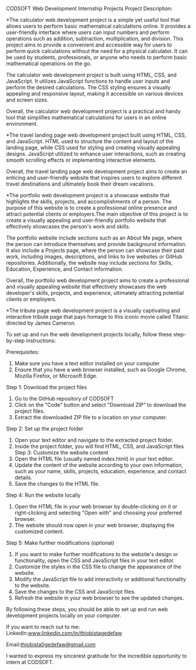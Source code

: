 CODSOFT Web Development  Internship Projects
Project Description: 

*The calculator web development project is a simple yet useful tool that allows users to perform basic mathematical calculations online. It provides a user-friendly interface where users can input numbers and perform operations such as addition, subtraction, multiplication, and division.
This project aims to provide a convenient and accessible way for users to perform quick calculations without the need for a physical calculator. It can be used by students, professionals, or anyone who needs to perform basic mathematical operations on the go.

The calculator web development project is built using HTML, CSS, and JavaScript. It utilizes JavaScript functions to handle user inputs and perform the desired calculations. The CSS styling ensures a visually appealing and responsive layout, making it accessible on various devices and screen sizes.

Overall, the calculator web development project is a practical and handy tool that simplifies mathematical calculations for users in an online environment.



*The travel landing page web development project built using HTML, CSS, and JavaScript. HTML used to structure the content and layout of the landing page, while CSS used for styling and creating visually appealing designs. JavaScript utilized to enhance user interactions, such as creating smooth scrolling effects or implementing interactive elements.

Overall, the travel landing page web development project aims to create an enticing and user-friendly website that inspires users to explore different travel destinations and ultimately book their dream vacations.


*The portfolio web development project is a showcase website that highlights the skills, projects, and accomplishments of a person. The purpose of this website is to create a professional online presence and attract potential clients or employers.The main objective of this project is to create a visually appealing and user-friendly portfolio website that effectively showcases the person's work and skills.

The portfolio website include sections such as an About Me page, where the person can introduce themselves and provide background information. It also include a Projects page, where the person can showcase their past work, including images, descriptions, and links to live websites or GitHub repositories. Additionally, the website may include sections for Skills, Education, Experience, and Contact information.

Overall, the portfolio web development project aims to create a professional and visually appealing website that effectively showcases the web developer's skills, projects, and experience, ultimately attracting potential clients or employers.


*The tribute page web development project is  a visually captivating and interactive tribute page that pays homage to this iconic movie called Titanic directed by James Cameron.





To set up and run the web development projects locally, follow these step-by-step instructions:

Prerequisites:
1. Make sure you have a text editor installed on your computer
2. Ensure that you have a web browser installed, such as Google Chrome, Mozilla Firefox, or Microsoft Edge.

Step 1: Download the project files
1. Go to the GitHub repository of CODSOFT
2. Click on the "Code" button and select "Download ZIP" to download the project files.
3. Extract the downloaded ZIP file to a location on your computer.

Step 2: Set up the project folder
1. Open your text editor and navigate to the extracted project folder.
2. Inside the project folder, you will find HTML, CSS, and JavaScript files
Step 3: Customize the website content
1. Open the HTML file (usually named index.html) in your text editor.
2. Update the content of the website according to your own information, such as your name, skills, projects, education, experience, and contact details.
3. Save the changes to the HTML file.

Step 4: Run the website locally
1. Open the HTML file in your web browser by double-clicking on it or right-clicking and selecting "Open with" and choosing your preferred browser.
2. The website should now open in your web browser, displaying the customized content.

Step 5: Make further modifications (optional)
1. If you want to make further modifications to the website's design or functionality, open the CSS and JavaScript files in your text editor.
2. Customize the styles in the CSS file to change the appearance of the website.
3. Modify the JavaScript file to add interactivity or additional functionality to the website.
4. Save the changes to the CSS and JavaScript files.
5. Refresh the website in your web browser to see the updated changes.


By following these steps, you should be able to set up and run web development projects locally on your computer.


If you want to reach out to me:
LinkedIn:www.linkedin.com/in/thiobistagedefaw

Email:thiobista0gedefaw@gmail.com


I wanted to express my sincerest gratitude for the incredible opportunity to intern at CODSOFT.
